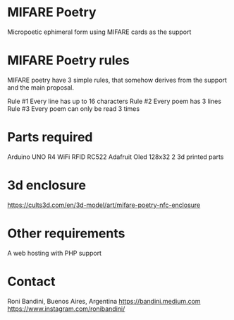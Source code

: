 # MIFARE Poetry
Micropoetic ephimeral form using MIFARE cards as the support

# MIFARE Poetry rules

MIFARE poetry have 3 simple rules, that somehow derives from the support and the main proposal.

Rule #1 Every line has up to 16 characters
Rule #2 Every poem has 3 lines
Rule #3 Every poem can only be read 3 times

# Parts required

Arduino UNO R4 WiFi
RFID RC522
Adafruit Oled 128x32
2 3d printed parts

# 3d enclosure
https://cults3d.com/en/3d-model/art/mifare-poetry-nfc-enclosure

# Other requirements
A web hosting with PHP support

# Contact

Roni Bandini, Buenos Aires, Argentina
https://bandini.medium.com
https://www.instagram.com/ronibandini/
